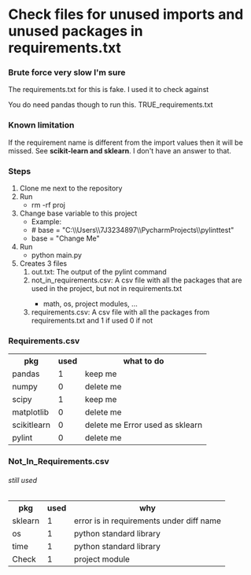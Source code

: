 <h1>Check files for unused imports and unused packages in requirements.txt</h1>
<h3>Brute force very slow I'm sure</h3>
<div>
    <p>The requirements.txt for this is fake. I used it to check against</p>
    <p>You do need pandas though to run this. TRUE_requirements.txt</p>
</div>
<h3>Known limitation</h3>
<p>If the requirement name is different from the import values then it will be missed. See <b>scikit-learn and sklearn</b>. I don't have an answer to that.</p>
<h3>Steps</h3>
<ol>
    <li>Clone me next to the repository</li>
    <li>Run
        <ul>
            <li>rm -rf proj</li>
        </ul>
    </li>
    <li>
        Change base variable to this project
        <ul>
            <li>Example:</li>
            <li># base = "C:\\Users\\7J3234897\\PycharmProjects\\pylinttest"</li>
            <li>base = "Change Me"</li>
        </ul>
    </li>
    <li>
        Run
        <ul>
            <li>python main.py</li>
        </ul>
    </li>
    <li>
    Creates 3 files
        <ol>
            <li>out.txt: The output of the pylint command</li>
            <li>not_in_requirements.csv: A csv file with all the packages that are used in the project, but not in requirements.txt</li>
            <ul>
                <li>math, os, project modules, ...</li>
            </ul>
            <li>requirements.csv: A csv file with all the packages from requirements.txt and 1 if used 0 if not</li>
        </ol>
    </li>
</ol>
<h3>Requirements.csv</h3>
<table>
    <tr>
        <th>pkg</th>
        <th>used</th>
        <th>what to do</th>
    </tr>
    <tr>
        <td>pandas</td>
        <td>1</td>
        <td>keep me</td>
    </tr>
    <tr>
        <td>numpy</td>
        <td>0</td>
        <td>delete me</td>
    </tr>
    <tr>
        <td>scipy</td>
        <td>1</td>
        <td>keep me</td>
    </tr>
    <tr>
        <td>matplotlib</td>
        <td>0</td>
        <td>delete me</td>
    </tr>
    <tr>
        <td>scikitlearn</td>
        <td>0</td>
        <td>delete me Error used as sklearn</td>
    </tr>
    <tr>
        <td>pylint</td>
        <td>0</td>
        <td>delete me</td>
    </tr>
</table>

<h3>Not_In_Requirements.csv</h3>
<h6>still used</h6>
<table>
    <tr>
        <th>pkg</th>
        <th>used</th>
        <th>why</th>
    </tr>
    <tr>
        <td>sklearn</td>
        <td>1</td>
        <td>error is in requirements under diff name</td></tr>
    <tr>
        <td>os</td>
        <td>1</td>
        <td>python standard library</td>
    </tr>
    <tr>
        <td>time</td>
        <td>1</td>
        <td>python standard library</td>
    </tr>
    <tr>
        <td>Check</td>
        <td>1</td>
        <td>project module</td>
    </tr>
</table>
